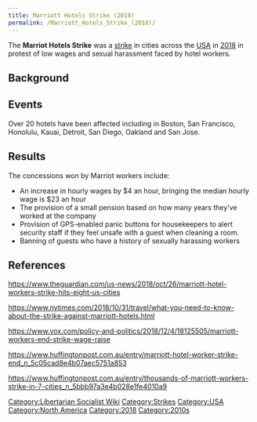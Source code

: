 ```yaml
---
title: Marriott Hotels Strike (2018)
permalink: /Marriott_Hotels_Strike_(2018)/
---
```


The **Marriot Hotels Strike** was a [strike](List_of_Strikes "wikilink")
in cities across the [USA](United_States_of_America "wikilink") in
[2018](Timeline_of_Libertarian_Socialism_in_North_America "wikilink") in
protest of low wages and sexual harassment faced by hotel workers.

## Background

## Events

Over 20 hotels have been affected including in Boston, San Francisco,
Honolulu, Kauai, Detroit, San Diego, Oakland and San Jose.

## Results

The concessions won by Marriot workers include:

- An increase in hourly wages by \$4 an hour, bringing the median hourly
  wage is \$23 an hour
- The provision of a small pension based on how many years they’ve
  worked at the company
- Provision of GPS-enabled panic buttons for housekeepers to alert
  security staff if they feel unsafe with a guest when cleaning a room.
- Banning of guests who have a history of sexually harassing workers

## References

<https://www.theguardian.com/us-news/2018/oct/26/marriott-hotel-workers-strike-hits-eight-us-cities>

<https://www.nytimes.com/2018/10/31/travel/what-you-need-to-know-about-the-strike-against-marriott-hotels.html>

<https://www.vox.com/policy-and-politics/2018/12/4/18125505/marriott-workers-end-strike-wage-raise>

<https://www.huffingtonpost.com.au/entry/marriott-hotel-worker-strike-end_n_5c05cad8e4b07aec5751a853>

<https://www.huffingtonpost.com.au/entry/thousands-of-marriott-workers-strike-in-7-cities_n_5bbb97a3e4b028e1fe4010a9>

<references />

[Category:Libertarian Socialist
Wiki](Category:Libertarian_Socialist_Wiki "wikilink")
[Category:Strikes](Category:Strikes "wikilink")
[Category:USA](Category:USA "wikilink") [Category:North
America](Category:North_America "wikilink")
[Category:2018](Category:2018 "wikilink")
[Category:2010s](Category:2010s "wikilink")